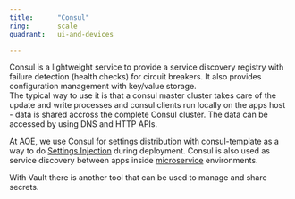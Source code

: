 ```yaml
---
title:      "Consul"
ring:       scale
quadrant:   ui-and-devices

---
```

Consul is a lightweight service to provide a service discovery registry with failure detection (health checks) for circuit breakers. It also provides configuration management with key/value storage.\
The typical way to use it is that a consul master cluster takes care of the update and write processes and consul clients run locally on the apps host - data is shared accross the complete Consul cluster. The data can be accessed by using DNS and HTTP APIs.

At AOE, we use Consul for settings distribution with consul-template as a way to do [Settings Injection](/infrastructure-and-operational-technology/settings-injection.html) during deployment. Consul is also used as service discovery between apps inside [microservice](/infrastructure-and-operational-technology/microservices.html) environments.

With Vault there is another tool that can be used to manage and share secrets.
